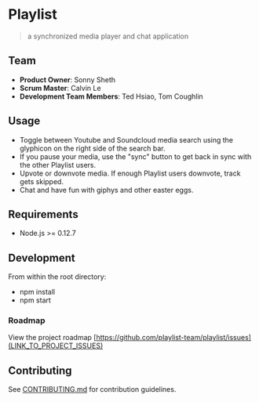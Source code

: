 # Playlist

> a synchronized media player and chat application

## Team

  - __Product Owner__: Sonny Sheth
  - __Scrum Master__: Calvin Le
  - __Development Team Members__: Ted Hsiao, Tom Coughlin

## Usage

* Toggle between Youtube and Soundcloud media search using the glyphicon on the
right side of the search bar.
* If you pause your media, use the "sync" button to get back in sync with the other
Playlist users.
* Upvote or downvote media. If enough Playlist users downvote, track gets skipped.
* Chat and have fun with giphys and other easter eggs.

## Requirements

- Node.js >= 0.12.7

## Development  

From within the root directory:
 - npm install
 - npm start

### Roadmap

View the project roadmap [https://github.com/playlist-team/playlist/issues](LINK_TO_PROJECT_ISSUES)

## Contributing

See [CONTRIBUTING.md](CONTRIBUTING.md) for contribution guidelines.
